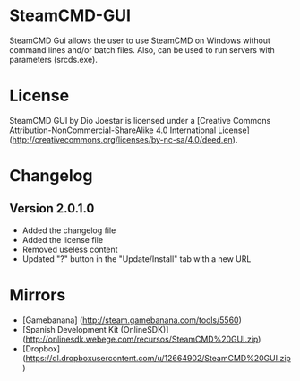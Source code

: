 SteamCMD-GUI
============
SteamCMD Gui allows the user to use SteamCMD on Windows without command lines and/or batch files. Also, can be used to run servers with parameters (srcds.exe).

License
============
SteamCMD GUI by Dio Joestar is licensed under a [Creative Commons Attribution-NonCommercial-ShareAlike 4.0 International License] (http://creativecommons.org/licenses/by-nc-sa/4.0/deed.en).

Changelog
============
Version 2.0.1.0
-----------
* Added the changelog file
* Added the license file
* Removed useless content
* Updated "?" button in the "Update/Install" tab with a new URL

Mirrors
============
* [Gamebanana] (http://steam.gamebanana.com/tools/5560)
* [Spanish Development Kit (OnlineSDK)] (http://onlinesdk.webege.com/recursos/SteamCMD%20GUI.zip)
* [Dropbox] (https://dl.dropboxusercontent.com/u/12664902/SteamCMD%20GUI.zip)